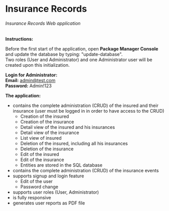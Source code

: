 # Insurance Records
###### Insurance Records Web application 

**Instructions:**

Before the first start of the application, open **Package Manager Console** and update the database by typing: "update-database".  
Two roles (User and Administrator) and one Administrator user will be created upon this initialization.

**Login for Administrator:**  
**Email:** admin@test.com  
**Password:** Admin!123

**The application:**
* contains the complete administration (CRUD) of the insured and their insurance (user must be logged in in order to have access to the CRUD)
     * Creation of the insured
     * Creation of the insurance
     * Detail view of the insured and his insurances
     * Detail view of the insurance
     * List view of insured
     * Deletion of the insured, including all his insurances
     * Deletion of the insurance
     * Edit of the insured
     * Edit of the insurance            
     * Entities are stored in the SQL database
* contains the complete administration (CRUD) of the insurance events
* supports signup and login feature
     * Edit of the user
     * Password change
* supports user roles (User, Administrator)
* is fully responsive
* generates user reports as PDF file     
